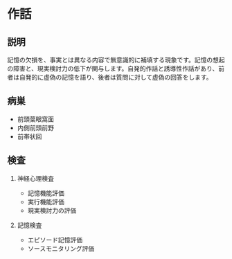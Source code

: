 
# 作話

## 説明
記憶の欠損を、事実とは異なる内容で無意識的に補填する現象です。記憶の想起の障害と、現実検討力の低下が関与します。自発的作話と誘導性作話があり、前者は自発的に虚偽の記憶を語り、後者は質問に対して虚偽の回答をします。

## 病巣

- 前頭葉眼窩面
- 内側前頭前野
- 前帯状回

## 検査
1. 神経心理検査
   - 記憶機能評価
   - 実行機能評価
   - 現実検討力の評価

2. 記憶検査
   - エピソード記憶評価
   - ソースモニタリング評価 
